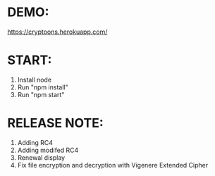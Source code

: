 # DEMO:
https://cryptoons.herokuapp.com/
# START:
1. Install node
2. Run "npm install"
3. Run "npm start"
# RELEASE NOTE:
1. Adding RC4
2. Adding modifed RC4
3. Renewal display
4. Fix file encryption and decryption with Vigenere Extended Cipher
